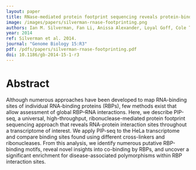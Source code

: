 ```yaml
---
layout: paper
title: RNase-mediated protein footprint sequencing reveals protein-binding sites throughout the human transcriptome
image: /images/papers/silverman-rnase-footprinting.png
authors: Ian M. Silverman, Fan Li, Anissa Alexander, Loyal Goff, Cole Trapnell, John L. Rinn, Brian D. Gregory.
year: 2014
ref: Silverman et al. 2014.
journal: "Genome Biology 15:R3"
pdf: /pdfs/papers/silverman-rnase-footprinting.pdf
doi: 10.1186/gb-2014-15-1-r3
---
```


# Abstract

Although numerous approaches have been developed to map RNA-binding sites of individual RNA-binding proteins
(RBPs), few methods exist that allow assessment of global RBP–RNA interactions. Here, we describe PIP-seq, a universal,
high-throughput, ribonuclease-mediated protein footprint sequencing approach that reveals RNA-protein interaction
sites throughout a transcriptome of interest. We apply PIP-seq to the HeLa transcriptome and compare binding sites
found using different cross-linkers and ribonucleases. From this analysis, we identify numerous putative RBP-binding
motifs, reveal novel insights into co-binding by RBPs, and uncover a significant enrichment for disease-associated
polymorphisms within RBP interaction sites.